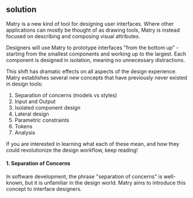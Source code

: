 ## solution

Matry is a new kind of tool for designing user interfaces. Where other applications can mostly be thought of as drawing tools, Matry is instead focused on describing and composing visual attributes.

Designers will use Matry to prototype interfaces "from the bottom up" - starting from the smallest components and working up to the largest. Each component is designed in isolation, meaning no unnecessary distractions.

This shift has dramatic effects on all aspects of the design experience. Matry establishes several new concepts that have previously never existed in design tools:

1. Separation of concerns (models vs styles)
2. Input and Output
3. Isolated component design
4. Lateral design
5. Parametric constraints
6. Tokens
7. Analysis

If you are interested in learning what each of these mean, and how they could revolutionize the design workflow, keep reading!

#### 1. Separation of Concerns

In software development, the phrase "separation of concerns" is well-known, but it is unfamiliar in the design world. Matry aims to introduce this concept to interface designers.
